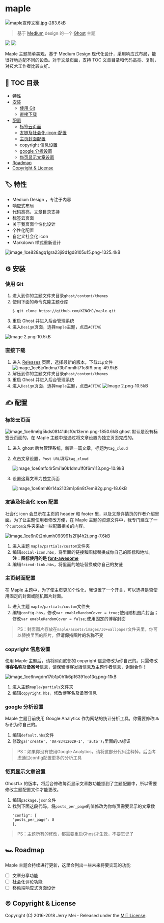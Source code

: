 # maple
![maple宣传文案.jpg-283.6kB][1]

>基于 [Medium](https://medium.com/) design 的一个 [Ghost](https://ghost.org/) 主题

[![][2]](https://ghost.org/) [![][3]](https://mit-license.org/)

Maple 主题简单美观，基于 Medium Design 现代化设计，采用响应式布局，能很好地适配不同的设备。对于文章页面，支持 TOC 文章目录和代码高亮、复制，对技术工作者比较友好。

## 📝 TOC 目录

- [特性](#️-特性)
- [安装](#️-安装)
    - [使用 Git](#使用-git)
    - [直接下载](#直接下载)
- [配置](#️-配置)
    - [标签云页面](#标签云页面)
    - [友链及社会化-icon-配置](#友链及社会化-icon-配置)
    - [主页封面配置](#主页封面配置)
    - [copyright 信息设置](#copyright-信息设置)
    - [google 分析设置](#google-分析设置)
    - [每页显示文章设置](#每页显示文章设置)
- [Roadmap](#️-roadmap)
- [Copyright & License](#️-copyright--license)

## 🏷️ 特性

- Medium Design ，专注于内容
- 响应式布局
- 代码高亮，文章目录支持
- 标签云页面
- 关于我页面个性化设计
- 个性化配置
- 自定义社会化 icon
- Markdown 样式重新设计

![image_1ce828agq1gra23ji9d1gd8105u15.png-1325.4kB][4]

## ⚙️ 安装

### 使用 Git
1. 进入到你的主题文件夹目录`ghost/content/themes`
2. 使用下面的命令克隆主题仓库
    ```
    $ git clone https://github.com/KINGMJ/maple.git
    ```
3. 重启 Ghost 并进入后台管理系统
4. 进入`Design`页面，选择`maple`主题，点击`ACTIVE`

![Image [2].png-10.5kB][5]

### 直接下载
1. 进入 [Releases][6] 页面，选择最新的版本，下载`zip`文件
![image_1ce6jo1ndma73bl1nmlht71c8f9.png-49.9kB][7]
2. 解压到你的主题文件夹目录`ghost/content/themes`
3. 重启 Ghost 并进入后台管理系统
4. 进入`Design`页面，选择`maple`主题，点击`ACTIVE`
![Image [2].png-10.5kB][8]

## ✍️ 配置

### 标签云页面
![image_1ce6m6g5kds08141dlsf0c13erm.png-1850.6kB][9]
ghost 默认是没有标签云页面的，在 Maple 主题中是通过将文章设置为独立页面完成的。
1. 进入 ghost 后台管理系统，新建一篇文章，标题为`tag_cloud`
2. 点击文章设置，`Post URL`填写`tag_cloud`

    ![image_1ce6mfc4r5mi1a0k1dmu1f0f6m113.png-10.9kB][10]

3. 设置这篇文章为独立页面

    ![image_1ce6mhl6r14a2103m1p8n8t7em92g.png-18.6kB][11]

### 友链及社会化 icon 配置
社会化 icon 会显示在主页的 header 和 footer 里，以及文章详情页的作者介绍里面。为了让主题使用者修改方便，在 Maple 主题的资源文件中，我专门建立了一个`custom`文件夹来放一些配置相关的内容。

![image_1ce6n0t2niumh093991s2l1j4h2t.png-7.6kB][12]

1. 进入主题 `maple/partials/custom`文件夹
2. 编辑`social-icon.hbs`，将里面的链接和图标替换成你自己的图标和地址。**注：图标使用的是 [font-awesome][13]**
3. 编辑`friend-link.hbs`，将里面的地址替换成你自己的友链

### 主页封面配置
在 Maple 主题中，为了使主页更加个性化，我设置了一个开关，可以选择是否使用固定的封面或随机图片封面。
1. 进入主题 `maple/partials/custom`文件夹
2. 编辑`config.hbs`，修改`var enableRandomCover = true;`使用随机图片封面；修改``var enableRandomCover = false;``使用固定的博客封面

>PS：封面图片存放在`maple/assets/images/30+wallpaper`文件夹里，你可以替换里面的图片，**但请保持图片的名称不变**

### copyright 信息设置
使用 Maple 主题后，请将网页底部的 copyright 信息修改为你自己的。只需修改**博客名称**及**备案号**信息，请保留博客发版信息及主题作者信息，谢谢合作！

![image_1ce6nvgdm17ib1p0h1k6p16391co13q.png-11kB][14]
1. 进入主题`maple/partials`文件夹
2. 编辑`copyright.hbs`，修改博客名及备案信息

### google 分析设置
Maple 主题目前使用 Google Analytics 作为网站的统计分析工具，你需要修改`UA`标识为你自己的。
1. 编辑`default.hbs`文件
2. 修改`ga('create', 'UA-83412029-1', 'auto');`里面的`UA`标识

> PS：如果你没有使用Google Analytics，请将这部分代码注释掉。后面考虑通过config配置更多的分析工具

### 每页显示文章设置
Ghost1.x 的版本，将后台修改每页显示文章数功能挪到了主题配置中，所以需要修改主题配置文件才能更改。
1. 编辑`package.json`文件
2. 找到下面这段代码，将`posts_per_page`的值修改为你每页需要显示的文章数
    ```
    "config": {
    "posts_per_page": 8
    },
    ```

> PS：主题所有的修改，都需要重启Ghost才生效，不要忘记了

## 🏎️ Roadmap
Maple 主题会持续进行更新，这里会列出一些未来将要实现的功能

- [ ] 文章分享功能
- [ ] 社会化评论功能
- [ ] 移动端响应式页面设计

## ©️ Copyright & License
Copyright (C) 2016-2018 Jerry Mei - Released under the [MIT License](https://mit-license.org/).


  [1]: http://static.zybuluo.com/Jerry-MEI/7hk1pkhgqrm8bz2ol98zvf2p/maple%E5%AE%A3%E4%BC%A0%E6%96%87%E6%A1%88.jpg
  [2]:https://img.shields.io/badge/ghost-v1.x.x-green.svg
  [3]:https://img.shields.io/dub/l/vibe-d.svg
  [4]: http://static.zybuluo.com/Jerry-MEI/wu92ledrgdcurl4133yuy7fc/image_1ce828agq1gra23ji9d1gd8105u15.png
  [5]: http://static.zybuluo.com/Jerry-MEI/ljrx5gitvzshkqpmtqjvabii/Image%20%5B2%5D.png
  [6]: https://github.com/KINGMJ/maple/releases
  [7]: http://static.zybuluo.com/Jerry-MEI/8v9j2yybinh3uw9k28nq1pm1/image_1ce6jo1ndma73bl1nmlht71c8f9.png
  [8]: http://static.zybuluo.com/Jerry-MEI/ljrx5gitvzshkqpmtqjvabii/Image%20%5B2%5D.png
  [9]: http://static.zybuluo.com/Jerry-MEI/ju9pnzfqkxyf3d9bm4b1bm95/image_1ce6m6g5kds08141dlsf0c13erm.png
  [10]: http://static.zybuluo.com/Jerry-MEI/0xmc9g424ap3ijsq8nzbyo7s/image_1ce6mfc4r5mi1a0k1dmu1f0f6m113.png
  [11]: http://static.zybuluo.com/Jerry-MEI/q77dhz32zjbrzbx05yp9iigt/image_1ce6mhl6r14a2103m1p8n8t7em92g.png
  [12]: http://static.zybuluo.com/Jerry-MEI/lpjx7s75v0d32u5xm5tplzrq/image_1ce6n0t2niumh093991s2l1j4h2t.png
  [13]: https://fontawesome.com/
  [14]: http://static.zybuluo.com/Jerry-MEI/pb10iewyz4jp1ugriy209r7d/image_1ce6nvgdm17ib1p0h1k6p16391co13q.png